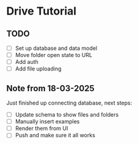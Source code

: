 # Drive Tutorial

## TODO

- [ ] Set up database and data model
- [ ] Move folder open state to URL
- [ ] Add auth
- [ ] Add file uploading

## Note from 18-03-2025

Just finished up connecting database, next steps:

- [ ] Update schema to show files and folders
- [ ] Manually insert examples
- [ ] Render them from UI
- [ ] Push and make sure it all works
